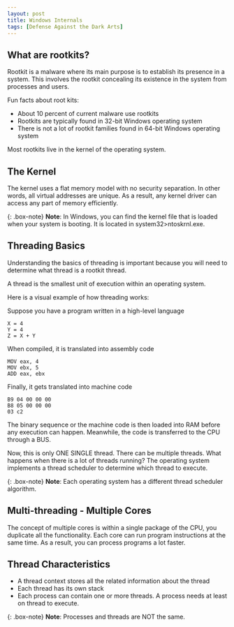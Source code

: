 ```yaml
---
layout: post
title: Windows Internals
tags: [Defense Against the Dark Arts]
---
```


## What are rootkits? 
Rootkit is a malware where its main purpose is to establish its presence in a system. 
This involves the rootkit concealing its existence in the system from processes and users.

Fun facts about root kits:
- About 10 percent of current malware use rootkits
- Rootkits are typically found in 32-bit Windows operating system
- There is not a lot of rootkit families found in 64-bit Windows operating system

Most rootkits live in the kernel of the operating system.

## The Kernel
The kernel uses a flat memory model with no security separation.  In other words, all virtual addresses are unique. 
As a result, any kernel driver can access any part of memory efficiently.

{: .box-note}
**Note**: In Windows, you can find the kernel file that is loaded when your system is booting. 
It is located in system32>ntoskrnl.exe.

## Threading Basics
Understanding the basics of threading is important because you will need to determine what thread is a rootkit thread.

A thread is the smallest unit of execution within an operating system.

Here is a visual example of how threading works:

Suppose you have a program written in a high-level language
```
X = 4
Y = 4
Z = X + Y
```

When compiled, it is translated into assembly code
```
MOV eax, 4
MOV ebx, 5
ADD eax, ebx
```

Finally, it gets translated into machine code
```
B9 04 00 00 00
B8 05 00 00 00
03 c2
```

The binary sequence or the machine code is then loaded into RAM before any execution can happen. 
Meanwhile, the code is transferred to the CPU through a BUS. 

Now, this is only ONE SINGLE thread. There can be multiple threads. 
What happens when there is a lot of threads running? 
The operating system implements a thread scheduler to determine which thread to execute.

{: .box-note}
**Note**: Each operating system has a different thread scheduler algorithm.

## Multi-threading - Multiple Cores
The concept of multiple cores is within a single package of the CPU, you duplicate all the functionality. 
Each core can run program instructions at the same time. 
As a result, you can process programs a lot faster.

## Thread Characteristics
-	A thread context stores all the related information about the thread
-	Each thread has its own stack
-	Each process can contain one or more threads. A process needs at least on thread to execute.

{: .box-note}
**Note**: Processes and threads are NOT the same.
